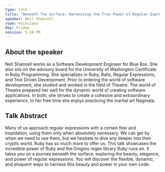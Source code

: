 ```yaml
---
type: talk
title: "Beneath The Surface: Harnessing the True Power of Regular Expressions in Ruby"
speaker: Nell Shamrell
room: Poinciana
day: Friday
session: 5:10 PM
---
```


## About the speaker

Nell Shamrell works as a Software Development Engineer for Blue Box. She also sits on the advisory board for the University of Washington Certificate in Ruby Programming. She specializes in Ruby, Rails, Regular Expressions, and Test Driven Development. Prior to entering the world of software development, she studied and worked in the field of Theatre. The world of Theatre prepared her well for the dynamic world of creating software applications. In both, she strives to create a cohesive and extraordinary experience. In her free time she enjoys practicing the martial art Naginata.

## Talk Abstract

Many of us approach regular expressions with a certain fear and trepidation, using them only when absolutely necessary. We can get by when we need to use them, but we hesitate to dive any deeper into their cryptic world. Ruby has so much more to offer us. This talk showcases the incredible power of Ruby and the Onigmo regex library Ruby runs on. It takes you on a journey beneath the surface, exploring the beauty, elegance, and power of regular expressions. You will discover the flexible, dynamic, and eloquent ways to harness this beauty and power in your own code.